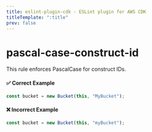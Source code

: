 ```yaml
---
title: eslint-plugin-cdk - ESLint plugin for AWS CDK
titleTemplate: ":title"
prev: false
---
```


# pascal-case-construct-id

This rule enforces PascalCase for construct IDs.

#### ✅ Correct Example

```ts
const bucket = new Bucket(this, "MyBucket");
```

#### ❌ Incorrect Example

```ts
const bucket = new Bucket(this, "myBucket");
```
